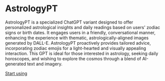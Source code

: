 # AstrologyPT

AstrologyPT is a specialized ChatGPT variant designed to offer personalized astrological insights and daily readings based on users' zodiac signs or birth dates. It engages users in a friendly, conversational manner, enhancing the experience with thematic, astrologically-aligned images generated by DALL-E. AstrologyPT proactively provides tailored advice, incorporating zodiac emojis for a light-hearted and visually appealing interaction. This GPT is ideal for those interested in astrology, seeking daily horoscopes, and wishing to explore the cosmos through a blend of AI-generated text and imagery.

[Start using](https://chat.openai.com/g/g-ybVpGksOV)